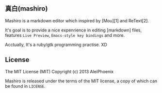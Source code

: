 ## 真白(mashiro)

Mashiro is a markdown editor which inspired by [Mou][1] and ReText[2].

It's goal is to provide a nice expenrience in editing [markdown] files, features `Live Preview`, `Emacs-style key bindings` and more.

Acctually, It's a ruby/gtk programming practise. XD

## License

The MIT License (MIT)
Copyright (c) 2013 AleiPhoenix

Mashiro is released under the terms of the MIT license, a copy of which can be found in `LICENSE`.